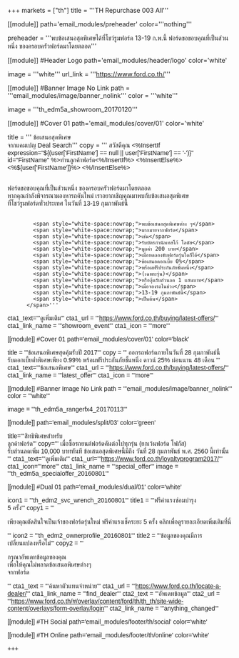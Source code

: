 +++
markets = ["th"]
title = '''TH Repurchase 003 All'''

[[module]]
path='email_modules/preheader'
color='''nothing'''

preheader = '''พบข้อเสนอสุดพิเศษได้ที่โชว์รูมฟอร์ด 13-19 ก.พ.นี้ ฟอร์ดขอขอบคุณที่เป็นส่วนหนึ่ง ของครอบครัวฟอร์ดมาโดยตลอด'''

[[module]] #Header Logo
path='email_modules/header/logo'
color='white'

  image = '''white'''
  url_link = '''https://www.ford.co.th/'''

[[module]] #Banner Image No Link
path = '''email_modules/image/banner_nolink'''
color = '''white'''

  image = '''th_edm5a_showroom_20170120'''

[[module]] #Cover 01
path='email_modules/cover/01'
color='white'

  title = '''<span style="font-family:Tahoma, Verdana, Sans-serif;">
  <span style="white-space:nowrap;">ข้อเสนอสุดพิเศษ</span><br>
    <span style="white-space:nowrap;">จากแคมเปญ Deal Search</span></span>'''
  copy = ''' <span style="font-family:Tahoma, Verdana, Sans-serif;">สวัสดีคุณ <%InsertIf expression="${(user['FirstName'] == null || user['FirstName'] == '-')}" id="FirstName" %>ท่านลูกค้าฟอร์ด<%/InsertIf%> <%InsertElse%> <%${user['FirstName']}%> <%/InsertElse%><br /><br /></span>

<span style="font-family:Tahoma, Verdana, Sans-serif;">
            <span style="white-space:nowrap;">ฟอร์ดขอขอบคุณ</span>ที่<span style="white-space:nowrap;">เป็นส่วนหนึ่ง</span> ของ<span style="white-space:nowrap;">ครอบครัวฟอร์ดมาโดยตลอด</span> 
            <span style="white-space:nowrap;">หากคุณกำลังพิจารณามองหารถคันใหม่</span>
            <span style="white-space:nowrap;">เราอยากเชิญคุณ</span>มา<span style="white-space:nowrap;">พบกับข้อเสนอสุดพิเศษ</span>
            <span style="white-space:nowrap;">ที่โชว์รูมฟอร์ดทั่วประเทศ</span>
            <span style="white-space:nowrap;">ในวันที่ 13-19 กุมภาพันธ์นี้</span><br><br>

            <span style="white-space:nowrap;">พบข้อเสนอสุดพิเศษต่าง ๆ</span> 
            <span style="white-space:nowrap;">มากมายจากฟอร์ด</span>
            <span style="white-space:nowrap;">เช่น</span> 
            <span style="white-space:nowrap;">รับบัตรกำนัลเทสโก้ โลตัส</span>
            <span style="white-space:nowrap;">มูลค่า 200 บาท</span> 
            <span style="white-space:nowrap;">เมื่อทดลองขับฟอร์ดรุ่นใดก็ได้</span> 
            <span style="white-space:nowrap;">ข้อเสนอดอกเบี้ย 0%</span> 
            <span style="white-space:nowrap;">พร้อมฟรีประกันภัยชั้นหนึ่ง</span> 
            <span style="white-space:nowrap;">(เฉพาะรุ่น)</span> 
            <span style="white-space:nowrap;">หรือลุ้นรับส่วนลด 1 แสนบาท</span>
            <span style="white-space:nowrap;">เมื่อจองรถในช่วง</span> 
            <span style="white-space:nowrap;">13-19 กุมภาพันธ์นี้</span> 
            <span style="white-space:nowrap;">เป็นต้น</span>
          </span>'''
  cta1_text='''<span style="font-family:Tahoma, Verdana, Sans-serif">ดูเพิ่มเติม</span>'''
  cta1_url = '''https://www.ford.co.th/buying/latest-offers/'''
  cta1_link_name = '''showroom_event'''
  cta1_icon = '''more'''

[[module]] #Cover 01
path='email_modules/cover/01'
color='black'

  title = '''<span style="font-family:Tahoma, Verdana, Sans-serif;">ข้อเสนอพิเศษสุดคุ้มรับปี 2017</span>'''
  copy = '''<span style="font-family:Tahoma, Verdana, Sans-serif;">
            <span style="white-space:nowrap;">ออกรถฟอร์ดภายในวันที่ 28 กุมภาพันธ์นี้</span>
            <span style="white-space:nowrap;">รับดอกเบี้ยต่ำพิเศษเพียง 0.99%</span>
            <span style="white-space:nowrap;">พร้อมฟรีประกันภัยชั้นหนึ่ง</span>
            <span style="white-space:nowrap;">ดาวน์ 25% ผ่อนนาน 48 เดือน</span>
          </span>'''
  cta1_text='''<span style="font-family:Tahoma, Verdana, Sans-serif">ข้อเสนอพิเศษ</span>'''
  cta1_url = '''https://www.ford.co.th/buying/latest-offers/'''
  cta1_link_name = '''latest_offer'''
  cta1_icon = '''more'''

[[module]] #Banner Image No Link
path = '''email_modules/image/banner_nolink'''
color = '''white'''

  image = '''th_edm5a_rangerfx4_20170113'''

[[module]]
path='email_modules/split/03'
color='green'

title='''<span style="font-family:Tahoma, Verdana, Sans-serif">สิทธิพิเศษสำหรับ<br />ลูกค้าฟอร์ด</span>'''
copy='''<span style="font-family:Tahoma, Verdana, Sans-serif;">
                  <span style="white-space:nowrap;">เมื่อซื้อรถยนต์ฟอร์ดคันต่อไปทุกรุ่น</span> 
                  <span style="white-space:nowrap;">(ยกเว้นฟอร์ด โฟกัส)</span> 
                  <span style="white-space:nowrap;">รับส่วนลดเพิ่ม 10,000 บาททันที</span> 
                  <span style="white-space:nowrap;">ข้อเสนอสุดพิเศษนี้มีถึง</span> 
                  <span style="white-space:nowrap;">วันที่ 28 กุมภาพันธ์ พ.ศ. 2560</span> 
                  <span style="white-space:nowrap;">นี้เท่านั้น</span>
                </span>'''
cta1_text='''<span style="font-family:Tahoma, Verdana, Sans-serif">ดูเพิ่มเติม</span>'''
cta1_url='''https://www.ford.co.th/loyaltyprogram2017/'''
cta1_icon='''more'''
cta1_link_name = '''special_offer'''
image = '''th_edm5a_specialoffer_20160801'''

[[module]] #Dual 01
path='email_modules/dual/01'
color='white'

  icon1 = '''th_edm2_svc_wrench_20160801'''
  title1 = '''<span style="font-family:Tahoma, Verdana, Sans-serif">ฟรีค่าแรงซ่อมบำรุง<br />5 ครั้ง</span>'''
  copy1 = '''<span style="font-family:Tahoma, Verdana, Sans-serif">
  
<span style=" white-space:nowrap;">เพียงคุณตัดสินใจเป็นเจ้าของฟอร์ดรุ่นใหม่</span> 
<span style=" white-space:nowrap;">ฟรีค่าแรงเช็คระยะ 5 ครั้ง</span> 
<span style=" white-space:nowrap;">คลิกเพื่อดูรายละเอียดเพิ่มเติมที่นี่</span>

</span>'''
  icon2 = '''th_edm2_ownerprofile_20160801'''
  title2 = '''<span style="font-family:Tahoma, Verdana, Sans-serif">ข้อมูลของคุณมีการ<br />เปลี่ยนแปลงหรือไม่</span>'''
  copy2 = '''<span style="font-family:Tahoma, Verdana, Sans-serif">
  
กรุณาอัพเดทข้อมูลของคุณ <br />
<span style=" white-space:nowrap;">เพื่อให้คุณ</span><span style=" white-space:nowrap;">ไม่พลาด</span><span style=" white-space:nowrap;">ข้อเสนอ</span><span style=" white-space:nowrap;">พิเศษ</span>ต่างๆ <br />
<span style=" white-space:nowrap;">จากฟอร์ด</span>
  
</span>'''
  cta1_text = '''<span style="font-family:Tahoma, Verdana, Sans-serif">ค้นหาตัวแทนจำหน่าย</span>'''
  cta1_url = '''https://www.ford.co.th/locate-a-dealer/'''
  cta1_link_name = '''find_dealer'''
  cta2_text = '''<span style="font-family:Tahoma, Verdana, Sans-serif">อัพเดทข้อมูล</span>'''
  cta2_url = '''https://www.ford.co.th/#/overlay/content/ford/th/th_th/site-wide-content/overlays/form-overlay/login'''
  cta2_link_name = '''anything_changed'''


[[module]] #TH Social
path='email_modules/footer/th/social'
color='white'

[[module]] #TH Online
path='email_modules/footer/th/online'
color='white'

+++